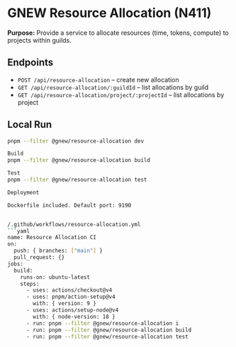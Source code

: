 
# GNEW Resource Allocation (N411)

**Purpose:** Provide a service to allocate resources (time, tokens, compute) to projects within guilds.

## Endpoints
- `POST /api/resource-allocation` – create new allocation
- `GET /api/resource-allocation/:guildId` – list allocations by guild
- `GET /api/resource-allocation/project/:projectId` – list allocations by project

## Local Run
```bash
pnpm --filter @gnew/resource-allocation dev

Build
pnpm --filter @gnew/resource-allocation build

Test
pnpm --filter @gnew/resource-allocation test

Deployment

Dockerfile included. Default port: 9190


/.github/workflows/resource-allocation.yml
```yaml
name: Resource Allocation CI
on:
  push: { branches: ["main"] }
  pull_request: {}
jobs:
  build:
    runs-on: ubuntu-latest
    steps:
      - uses: actions/checkout@v4
      - uses: pnpm/action-setup@v4
        with: { version: 9 }
      - uses: actions/setup-node@v4
        with: { node-version: 18 }
      - run: pnpm --filter @gnew/resource-allocation i
      - run: pnpm --filter @gnew/resource-allocation build
      - run: pnpm --filter @gnew/resource-allocation test


